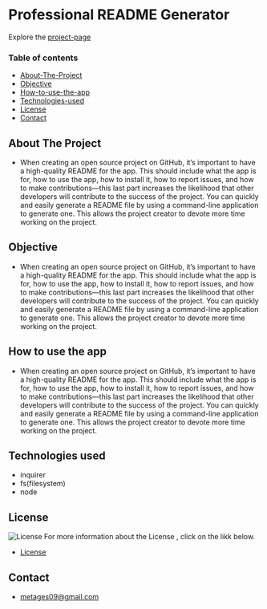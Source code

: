 
 # Professional README Generator

 Explore the [project-page](https://github.com/Mgithub89/Professional-README-Generator)

### Table of contents
 - [About-The-Project](#About-The-Project)
 - [Objective](#Objective)
 - [How-to-use-the-app](#How-to-use-the-app)
 - [Technologies-used](#Technologies-used)
 - [License](#License)
 - [Contact](#Contact)

 ## About The Project
* When creating an open source project on GitHub, it’s important to have a high-quality README for the app. This should include what the app is for, how to use the app, how to install it, how to report issues, and how to make contributions—this last part increases the likelihood that other developers will contribute to the success of the project.
You can quickly and easily generate a README file by using a command-line application to generate one. This allows the project creator to devote more time working on the project.
## Objective
* When creating an open source project on GitHub, it’s important to have a high-quality README for the app. This should include what the app is for, how to use the app, how to install it, how to report issues, and how to make contributions—this last part increases the likelihood that other developers will contribute to the success of the project.
You can quickly and easily generate a README file by using a command-line application to generate one. This allows the project creator to devote more time working on the project.
## How to use the app
* When creating an open source project on GitHub, it’s important to have a high-quality README for the app. This should include what the app is for, how to use the app, how to install it, how to report issues, and how to make contributions—this last part increases the likelihood that other developers will contribute to the success of the project.
You can quickly and easily generate a README file by using a command-line application to generate one. This allows the project creator to devote more time working on the project.
## Technologies used
* inquirer
* fs(filesystem)
* node
 ## License 
 ![License](https://img.shields.io/badge/License-MIT-blue.svg "License Badge")
 For more information about the License , click on the likk below.
 * [License](https://opensource.org/licenses/MIT)
## Contact

* [metages09@gmail.com](mailto:metages09@gmail.com)

        